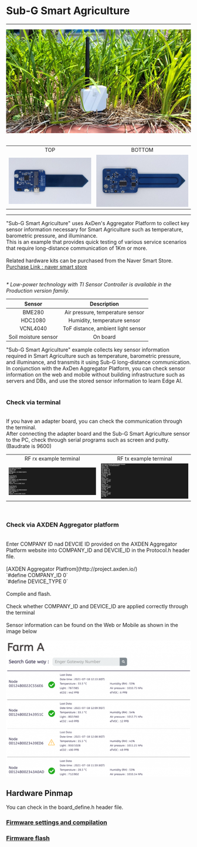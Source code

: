 # Sub-G Smart Agriculture

---
<div align="center">
<img src="./asset/main_image.jpeg">
</div>
<br>

<table>
<tr align="center">
  <td> TOP </td>
  <td> BOTTOM </td>
</tr>
  <tr align="center">
    <td><img src="./asset/top_board.jpeg"></td>
    <td><img src="./asset/bottom_board.jpeg"></td>
  </tr>
</table>

----

"Sub-G Smart Agriculture" uses AxDen's Aggregator Platform to collect key sensor information necessary for Smart Agriculture such as temperature, barometric pressure, and illuminance.
<br>
This is an example that provides quick testing of various service scenarios that require long-distance communication of 1Km or more.
<br>
<br>
Related hardware kits can be purchased from the Naver Smart Store.
<br>
[Purchase Link : naver smart store](https://smartstore.naver.com/axden)
<br>
<br>

*\* Low-power technology with TI Sensor Controller is available in the Production version family.*
<br>

Sensor | Description
:-------------------------:|:-------------------------:
BME280 | Air pressure, temperature sensor
HDC1080 | Humidity, temperature sensor
VCNL4040 | ToF distance, ambient light sensor
Soil moisture sensor | On board

"Sub-G Smart Agriculture" example collects key sensor information required in Smart Agriculture such as temperature, barometric pressure, and illuminance, and transmits it using Sub-G long-distance communication. In conjunction with the AxDen Aggregator Platform, you can check sensor information on the web and mobile without building infrastructure such as servers and DBs, and use the stored sensor information to learn Edge AI.
<br>
<br>
### **Check via terminal**
<br>
If you have an adapter board, you can check the communication through the terminal.
<br>
After connecting the adapter board and the Sub-G Smart Agriculture sensor to the PC, check through serial programs such as screen and putty. (Baudrate is 9600)
<br>
<table>
  <tr align="center">
    <td>RF rx example terminal</td>
    <td>RF tx example terminal</td>
  </tr>
  <tr align="center">
    <td><img src="./asset/rx_screen.png"></td>
    <td><img src="./asset/tx_screen.png"></td>
  </tr>
</table>
<br>

### **Check via AXDEN Aggregator platform**
<br>
Enter COMPANY ID nad DEVCIE ID provided on the AXDEN Aggregator Platform website into COMPANY_ID and DEVCIE_ID in the Protocol.h header file.
<br>
<br>
[AXDEN Aggregator Platfrom](http://project.axden.io/)
<br>
`#define COMPANY_ID 0`
<br>
`#define DEVICE_TYPE 0`
<br>
<br>
Complie and flash.
<br>
<br>
Check whether COMPANY_ID and DEVICE_ID are applied correctly through the terminal
<br>
<br>
Sensor information can be found on the Web or Mobile as shown in the image below
<br>
<br>
<img src="./asset/axden_aggregator_web.png">
<br>

## Hardware Pinmap
You can check in the board_define.h header file.

### [Firmware settings and compilation](https://github.com/AxDen-Dev/CC1312R1_Ping_Pong_example_gcc)

### [Firmware flash](https://github.com/AxDen-Dev/CC1312R1_Ping_Pong_example_gcc)
